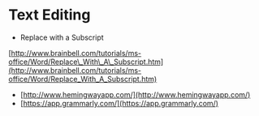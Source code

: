 # Text Editing

* Replace with a Subscript

[http://www.brainbell.com/tutorials/ms-office/Word/Replace\_With\_A\_Subscript.htm](http://www.brainbell.com/tutorials/ms-office/Word/Replace_With_A_Subscript.htm)

* [http://www.hemingwayapp.com/](http://www.hemingwayapp.com/)
* [https://app.grammarly.com/](https://app.grammarly.com/)

